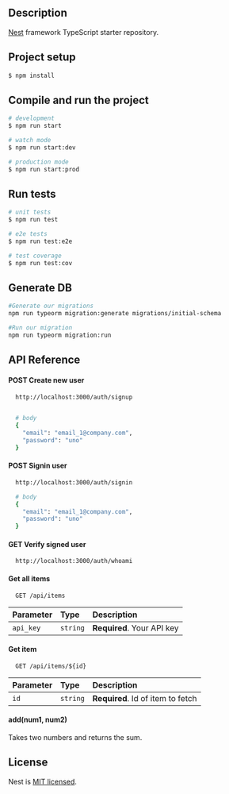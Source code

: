 ## Description

[Nest](https://github.com/nestjs/nest) framework TypeScript starter repository.

## Project setup

```bash
$ npm install
```

## Compile and run the project

```bash
# development
$ npm run start

# watch mode
$ npm run start:dev

# production mode
$ npm run start:prod
```

## Run tests

```bash
# unit tests
$ npm run test

# e2e tests
$ npm run test:e2e

# test coverage
$ npm run test:cov
```

## Generate DB

```bash
#Generate our migrations
npm run typeorm migration:generate migrations/initial-schema

#Run our migration
npm run typeorm migration:run
```

## API Reference

#### POST Create new user

```bash
  http://localhost:3000/auth/signup


  # body
  {
    "email": "email_1@company.com",
    "password": "uno"
  }
```

#### POST Signin user

```bash
  http://localhost:3000/auth/signin

  # body
  {
    "email": "email_1@company.com",
    "password": "uno"
  }
```

#### GET Verify signed user

```http
  http://localhost:3000/auth/whoami
```


#### Get all items

```http
  GET /api/items
```

| Parameter | Type     | Description                |
| :-------- | :------- | :------------------------- |
| `api_key` | `string` | **Required**. Your API key |

#### Get item

```http
  GET /api/items/${id}
```

| Parameter | Type     | Description                       |
| :-------- | :------- | :-------------------------------- |
| `id`      | `string` | **Required**. Id of item to fetch |

#### add(num1, num2)

Takes two numbers and returns the sum.

## License

Nest is [MIT licensed](https://github.com/nestjs/nest/blob/master/LICENSE).
